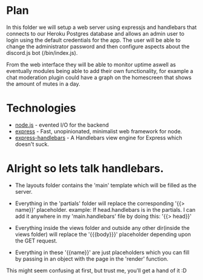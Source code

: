 # Plan
In this folder we will setup a web server using expressjs and handlebars that connects to our Heroku Postgres database and allows an admin user to login using the default credentials for the app.
The user will be able to change the administrator password and then configure aspects about the discord.js bot (/bin/index.js).

From the web interface they will be able to monitor uptime aswell as eventually modules being able to add their own functionality, for example a chat moderation plugin could have a graph on the homescreen that shows the amount of mutes in a day.


# Technologies
* [node.js](https://nodejs.org/) - evented I/O for the backend
* [express](https://github.com/expressjs/express) - Fast, unopinionated, minimalist web framework for node.
* [express-handlebars](https://github.com/ericf/express-handlebars) - A Handlebars view engine for Express which doesn't suck.



# Alright so lets talk handlebars.

- The layouts folder contains the 'main' template which will be filled as the server.

- Everything in the 'partials' folder will replace the corresponding '{{> name}}' placeholder.
example: If head.handlebars is in the partials. I can add it anywhere in my 'main.handlebars' file by doing this: '{{> head}}'

- Everything inside the views folder and outside any other dir(inside the views folder) will replace the '{{{body}}}' placeholder depending upon the GET request.

- Everything in these '{{name}}' are just placeholders which you can fill by passing in an object with the page in the 'render' function.

This might seem confusing at first, but trust me, you'll get a hand of it :D
